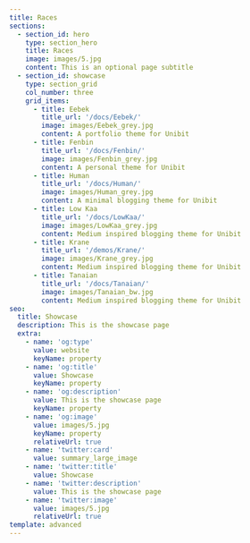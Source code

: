 ```yaml
---
title: Races
sections:
  - section_id: hero
    type: section_hero
    title: Races
    image: images/5.jpg
    content: This is an optional page subtitle
  - section_id: showcase
    type: section_grid
    col_number: three
    grid_items:
      - title: Eebek
        title_url: '/docs/Eebek/'
        image: images/Eebek_grey.jpg
        content: A portfolio theme for Unibit
      - title: Fenbin
        title_url: '/docs/Fenbin/'
        image: images/Fenbin_grey.jpg
        content: A personal theme for Unibit
      - title: Human
        title_url: '/docs/Human/'
        image: images/Human_grey.jpg
        content: A minimal blogging theme for Unibit
      - title: Low Kaa
        title_url: '/docs/LowKaa/'
        image: images/LowKaa_grey.jpg
        content: Medium inspired blogging theme for Unibit
      - title: Krane
        title_url: '/demos/Krane/'
        image: images/Krane_grey.jpg
        content: Medium inspired blogging theme for Unibit
      - title: Tanaian
        title_url: '/docs/Tanaian/'
        image: images/Tanaian_bw.jpg
        content: Medium inspired blogging theme for Unibit
seo:
  title: Showcase
  description: This is the showcase page
  extra:
    - name: 'og:type'
      value: website
      keyName: property
    - name: 'og:title'
      value: Showcase
      keyName: property
    - name: 'og:description'
      value: This is the showcase page
      keyName: property
    - name: 'og:image'
      value: images/5.jpg
      keyName: property
      relativeUrl: true
    - name: 'twitter:card'
      value: summary_large_image
    - name: 'twitter:title'
      value: Showcase
    - name: 'twitter:description'
      value: This is the showcase page
    - name: 'twitter:image'
      value: images/5.jpg
      relativeUrl: true
template: advanced
---
```

